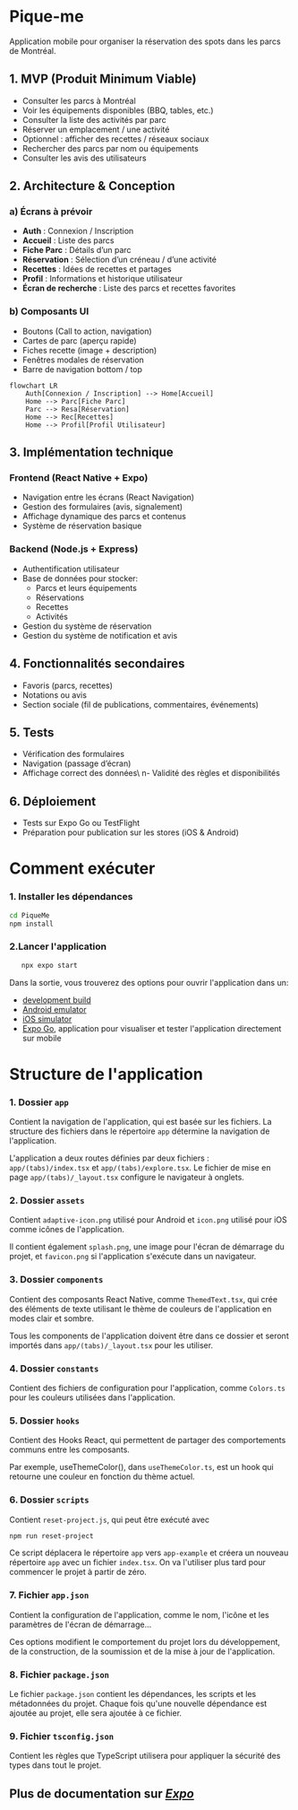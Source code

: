# Pique-me

Application mobile pour organiser la réservation des spots dans les parcs de Montréal.

## 1. MVP (Produit Minimum Viable)

- Consulter les parcs à Montréal
- Voir les équipements disponibles (BBQ, tables, etc.)
- Consulter la liste des activités par parc
- Réserver un emplacement / une activité
- Optionnel : afficher des recettes / réseaux sociaux
- Rechercher des parcs par nom ou équipements
- Consulter les avis des utilisateurs

## 2. Architecture & Conception

### a) Écrans à prévoir

- **Auth** : Connexion / Inscription
- **Accueil** : Liste des parcs
- **Fiche Parc** : Détails d’un parc
- **Réservation** : Sélection d’un créneau / d’une activité
- **Recettes** : Idées de recettes et partages
- **Profil** : Informations et historique utilisateur
- **Écran de recherche** : Liste des parcs et recettes favorites

### b) Composants UI

- Boutons (Call to action, navigation)
- Cartes de parc (aperçu rapide)
- Fiches recette (image + description)
- Fenêtres modales de réservation
- Barre de navigation bottom / top

```mermaid
flowchart LR
    Auth[Connexion / Inscription] --> Home[Accueil]
    Home --> Parc[Fiche Parc]
    Parc --> Resa[Réservation]
    Home --> Rec[Recettes]
    Home --> Profil[Profil Utilisateur]
```

## 3. Implémentation technique

### Frontend (React Native + Expo)

- Navigation entre les écrans (React Navigation)
- Gestion des formulaires (avis, signalement)
- Affichage dynamique des parcs et contenus
- Système de réservation basique

### Backend (Node.js + Express)

- Authentification utilisateur
- Base de données pour stocker:
  - Parcs et leurs équipements
  - Réservations
  - Recettes
  - Activités
- Gestion du système de réservation
- Gestion du système de notification et avis

## 4. Fonctionnalités secondaires

- Favoris (parcs, recettes)
- Notations ou avis
- Section sociale (fil de publications, commentaires, événements)

## 5. Tests

- Vérification des formulaires
- Navigation (passage d’écran)
- Affichage correct des données\ n- Validité des règles et disponibilités

## 6. Déploiement

- Tests sur Expo Go ou TestFlight
- Préparation pour publication sur les stores (iOS & Android)

# Comment exécuter

### 1. Installer les dépendances
```bash
cd PiqueMe
npm install
```

### 2.Lancer l'application

```bash
   npx expo start
```

Dans la sortie, vous trouverez des options pour ouvrir l'application dans un:

- [development build](https://docs.expo.dev/develop/development-builds/introduction/)
- [Android emulator](https://docs.expo.dev/workflow/android-studio-emulator/)
- [iOS simulator](https://docs.expo.dev/workflow/ios-simulator/)
- [Expo Go](https://expo.dev/go), application  pour visualiser et tester l'application directement sur mobile

# Structure de l'application

### 1. Dossier `app`
Contient la navigation de l'application, qui est basée sur les fichiers. La structure des 
fichiers dans le répertoire `app` détermine la navigation de l'application. 

L'application a deux routes définies par deux fichiers : `app/(tabs)/index.tsx` et 
`app/(tabs)/explore.tsx`. Le fichier de mise en page `app/(tabs)/_layout.tsx` configure le 
navigateur à onglets.

### 2. Dossier `assets`
Contient `adaptive-icon.png` utilisé pour Android et `icon.png` utilisé pour iOS comme icônes
de l'application. 

Il contient également `splash.png`, une image pour l'écran de démarrage 
du projet, et `favicon.png` si l'application s'exécute dans un navigateur.

### 3. Dossier `components`
Contient des composants React Native, comme `ThemedText.tsx`, qui crée des éléments de texte 
utilisant le thème de couleurs de l'application en modes clair et sombre.

Tous les components de l'application doivent être dans ce dossier et seront importés 
dans `app/(tabs)/_layout.tsx` pour les utiliser.

### 4. Dossier `constants`
Contient des fichiers de configuration pour l'application, comme `Colors.ts` pour les couleurs
utilisées dans l'application. 

### 5. Dossier `hooks`
Contient des Hooks React, qui permettent de partager des comportements communs entre les 
composants. 

Par exemple, useThemeColor(), dans `useThemeColor.ts`, est un hook qui retourne une couleur en 
fonction du thème actuel.

### 6. Dossier `scripts`
Contient `reset-project.js`, qui peut être exécuté avec 

```bash 
npm run reset-project
```

Ce script déplacera
le répertoire `app` vers `app-example` et créera un nouveau répertoire `app` avec un fichier `index.tsx`. 
On va l'utiliser plus tard pour commencer le projet à partir de zéro.

### 7. Fichier `app.json`
Contient la configuration de l'application, comme le nom, l'icône et les paramètres de l'écran de démarrage...


Ces options modifient le comportement du projet lors du développement, de la construction, de la 
soumission et de la mise à jour de l'application.

### 8. Fichier `package.json`
Le fichier `package.json` contient les dépendances, les scripts et les métadonnées du projet. 
Chaque fois qu'une nouvelle dépendance est ajoutée au projet, elle sera ajoutée à ce fichier.

### 9. Fichier `tsconfig.json`
Contient les règles que TypeScript utilisera pour appliquer la sécurité des types dans tout le projet.

## Plus de documentation sur _[Expo](https://docs.expo.dev/get-started/set-up-your-environment/)_